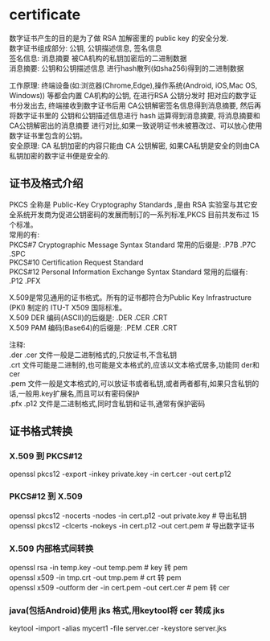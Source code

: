 # certificate
数字证书产生的目的是为了做 RSA 加解密里的 public key 的安全分发.        </br>
数字证书组成部分: 公钥, 公钥描述信息, 签名信息         </br>
       签名信息: 消息摘要 被CA机构的私钥加密后的二进制数据              </br>
       消息摘要: 公钥和公钥描述信息 进行hash散列(如sha256)得到的二进制数据        </br>

工作原理: 终端设备(如:浏览器(Chrome,Edge),操作系统(Android, iOS,Mac OS, Windows)) 等都会内置 CA机构的公钥, 在进行RSA 公钥分发时 把对应的数字证书分发出去, 终端接收到数字证书后用 CA公钥解密签名信息得到消息摘要, 然后再将数字证书里的 公钥和公钥描述信息进行 hash 运算得到消息摘要, 将消息摘要和 CA公钥解密出的消息摘要 进行对比,如果一致说明证书未被篡改过、可以放心使用数字证书里包含的公钥。    </br>
安全原理: CA 私钥加密的内容只能由 CA 公钥解密, 如果CA私钥是安全的则由CA私钥加密的数字证书便是安全的.     </br>

## 证书及格式介绍
PKCS 全称是 Public-Key Cryptography Standards ,是由 RSA 实验室与其它安全系统开发商为促进公钥密码的发展而制订的一系列标准,PKCS 目前共发布过 15 个标准。  </br>
常用的有: </br>
PKCS#7  Cryptographic Message Syntax Standard             	常用的后缀是: .P7B .P7C .SPC  </br>
PKCS#10 Certification Request Standard  </br>
PKCS#12 Personal Information Exchange Syntax Standard       常用的后缀有: .P12 .PFX   </br>

X.509是常见通用的证书格式。所有的证书都符合为Public Key Infrastructure (PKI) 制定的 ITU-T X509 国际标准。 </br>
X.509 DER 编码(ASCII)的后缀是:  .DER .CER .CRT    </br>
X.509 PAM 编码(Base64)的后缀是: .PEM .CER .CRT    </br>

注释:   </br>
.der .cer 文件一般是二进制格式的,只放证书,不含私钥   </br>
.crt 文件可能是二进制的,也可能是文本格式的,应该以文本格式居多,功能同 der和cer    </br>
.pem 文件一般是文本格式的,可以放证书或者私钥,或者两者都有,如果只含私钥的话,一般用.key扩展名,而且可以有密码保护    </br>
.pfx .p12 文件是二进制格式,同时含私钥和证书,通常有保护密码   </br>

## 证书格式转换
### X.509 到 PKCS#12
openssl pkcs12 -export -inkey private.key -in cert.cer -out cert.p12    </br>
### PKCS#12 到 X.509
openssl pkcs12 -nocerts -nodes 	-in cert.p12 -out private.key 			    # 导出私钥      </br>
openssl pkcs12 -clcerts -nokeys -in cert.p12 -out cert.pem           	  # 导出数字证书   </br>
### X.509 内部格式间转换
openssl rsa -in temp.key -out temp.pem                                  # key 转 pem   </br>
openssl x509 -in tmp.crt -out tmp.pem                                   # crt 转 pem   </br>
openssl x509 -outform der -in cert.pem -out cert.cer                    # pem 转 cer   </br>
### java(包括Android)使用 jks 格式,用keytool将 cer 转成 jks
keytool -import -alias mycert1 -file server.cer  -keystore server.jks
